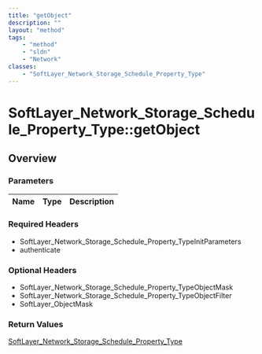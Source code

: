 ```yaml
---
title: "getObject"
description: ""
layout: "method"
tags:
    - "method"
    - "sldn"
    - "Network"
classes:
    - "SoftLayer_Network_Storage_Schedule_Property_Type"
---
```

# SoftLayer_Network_Storage_Schedule_Property_Type::getObject
## Overview 


### Parameters 
|Name | Type | Description |
| --- | --- | --- |


### Required Headers
* SoftLayer_Network_Storage_Schedule_Property_TypeInitParameters
* authenticate

### Optional Headers
* SoftLayer_Network_Storage_Schedule_Property_TypeObjectMask
* SoftLayer_Network_Storage_Schedule_Property_TypeObjectFilter
* SoftLayer_ObjectMask

### Return Values
<a href='/reference/datatypes/SoftLayer_Network_Storage_Schedule_Property_Type'>SoftLayer_Network_Storage_Schedule_Property_Type </a>

